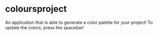 # coloursproject
An application that is able to generate a color palette for your project! To update the colors, press the spacebar!
